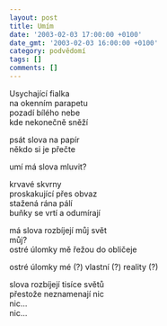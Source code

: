 ```yaml
---
layout: post
title: Umím
date: '2003-02-03 17:00:00 +0100'
date_gmt: '2003-02-03 16:00:00 +0100'
category: podvědomí
tags: []
comments: []
---
```


<p>Usychající fialka<br>na okenním parapetu<br>pozadí bílého nebe<br>kde nekonečně sněží</p>
<p>psát slova na papír<br>někdo si je přečte</p>
<p>umí má slova mluvit?</p>
<p>krvavé skvrny<br>proskakující přes obvaz<br>stažená rána pálí<br>buňky se vrtí a odumírají</p>
<p>má slova rozbíjejí můj svět<br>můj?<br>ostré úlomky mě řežou do obličeje</p>
<p>ostré úlomky mé (?) vlastní (?) reality (?)</p>
<p>slova rozbíjejí tisíce světů<br>přestože neznamenají nic<br>nic...<br>nic...</p>

